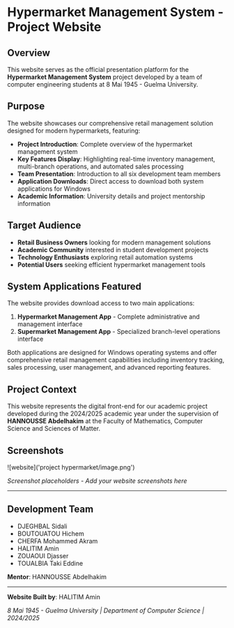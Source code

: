 # Hypermarket Management System - Project Website

## Overview

This website serves as the official presentation platform for the **Hypermarket Management System** project developed by a team of computer engineering students at 8 Mai 1945 - Guelma University.

## Purpose

The website showcases our comprehensive retail management solution designed for modern hypermarkets, featuring:

- **Project Introduction**: Complete overview of the hypermarket management system
- **Key Features Display**: Highlighting real-time inventory management, multi-branch operations, and automated sales processing
- **Team Presentation**: Introduction to all six development team members
- **Application Downloads**: Direct access to download both system applications for Windows
- **Academic Information**: University details and project mentorship information

## Target Audience

- **Retail Business Owners** looking for modern management solutions
- **Academic Community** interested in student development projects
- **Technology Enthusiasts** exploring retail automation systems
- **Potential Users** seeking efficient hypermarket management tools

## System Applications Featured

The website provides download access to two main applications:

1. **Hypermarket Management App** - Complete administrative and management interface
2. **Supermarket Management App** - Specialized branch-level operations interface

Both applications are designed for Windows operating systems and offer comprehensive retail management capabilities including inventory tracking, sales processing, user management, and advanced reporting features.

## Project Context

This website represents the digital front-end for our academic project developed during the 2024/2025 academic year under the supervision of **HANNOUSSE Abdelhakim** at the Faculty of Mathematics, Computer Science and Sciences of Matter.

## Screenshots

![website]('project hypermarket/image.png')

*Screenshot placeholders - Add your website screenshots here*

---

## Development Team

- DJEGHBAL Sidali
- BOUTOUATOU Hichem  
- CHERFA Mohammed Akram
- HALITIM Amin
- ZOUAOUI Djasser
- TOUALBIA Taki Eddine

**Mentor**: HANNOUSSE Abdelhakim

---

**Website Built by**: HALITIM Amin

*8 Mai 1945 - Guelma University | Department of Computer Science | 2024/2025*
